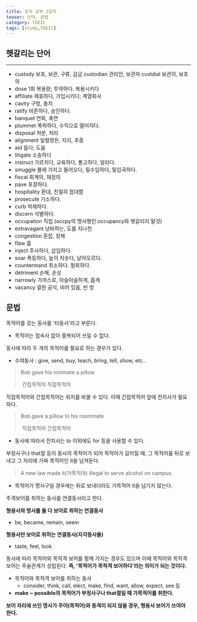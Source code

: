 ```yaml
---
title: 토익 공부 2일차
teaser: 단어, 문법
category: TOEIC
tags: [study,TOEIC]
---
```


## 헷갈리는 단어
* * *
- custody 보호, 보관, 구류, 감금 custodian 관리인, 보관자 custdial 보관의, 보호의
- dose 1회 복용량; 투약하다. 복용시키다
- affiliate 제휴하다, 가입시키다; 계열회사
- cavity 구멍, 충치
- ratify 비준하다, 승인하다.
- banquet 연회, 축연
- plummet 폭락하다, 수직으로 떨어지다.
- disposal 처분, 처리
- alignment 일렬정돈, 지지, 추종
- aid 돕다; 도움
- litigate 소송하다
- instruct 가르치다, 교육하다, 통고하다, 알리다.
- smuggle 몰래 가지고 들어오다, 밀수입하다, 밀입국하다.
- fiscal 회계의, 재정의
- pave 포장하다.
- hospitality 환대, 친절히 접대함
- prosecute 기소하다.
- curb 억제하다.
- discern 식별하다.
- occupation 직업 (occpy의 명사형인 occupancy와 헷갈리지 말것)
- extravagant 낭비하는, 도를 지나친
- congestion 혼잡, 정체
- flaw 흠
- inject 주사하다, 삽입하다.
- soar 폭등하다, 높이 치솟다, 날아오르다.
- countermand 취소하다. 철회하다.
- detriment 손해, 손상
- narrowly 가까스로, 아슬아슬하게, 좁게
- vacancy 결원 공석, 비어 있음, 빈 방

## 문법

목적어를 갖는 동사를 '타동사'라고 부른다.

- 목적어는 접속사 없이 중복되어 쓰일 수 없다.



동사에 따라 두 개의 목적어를 필요로 하는 경우가 있다. 

- 수여동사 : give, send, buy, teach, bring, tell, show, etc..

> Bob gave his rommate a pillow
>
> ​					간접목적어    직접목적어

직접목적어와 간접목적어는 위치를 바꿀 수 있다. 이때 간접목적어 앞에 전치사가 필요하다.

> Bob gave a pillow to his roommate
>
> ​					직접목적어  간접목적어

- 동사에 따라서 전치사는 to 이외에도 for 등을 사용할 수 있다.



부정사구나 that절 등이 동사의 목적어가 되어 목적어가 길어질 때,  그 목적어를 뒤로 보내고 그 자리에 가짜 목적어인 it을 남겨둔다.

> A new law made it(가목적어) illegal to serve alcohol on campus.

- 목적어가 명사구일 경우에는 뒤로 보내더라도 가목적어 it을 남기지 않는다.



주격보어를 취하는 동사를 연결동사라고 한다.



__형용사와 명사를 둘 다 보어로 취하는 연결동사__

- be, became, remain, seem



__형용사만 보어로 취하는 연결동사(지각동사들)__

- taste, feel, look



동사에 따라 목적어와 목적격 보어를 함께 가지는 경우도 있으며 이때 목적어와 목적격 보어는 주술관계가 성립된다. __즉, '목적어가 목적격 보어하다'라는 의미가 되는 것이다.__

- 목적어와 목적격 보어를 취하는 동사 
  - consider, think, call, elect, make, find, want, allow, expect, see 등
- __make ~ possible의 목적어가 부정사구나 that절일 때 가목적어를 취한다.__



__보어 자리에 쓰인 명사가 주어(목적어)와 동격이 되지 않을 경우, 형용사 보어가 쓰여야 한다.__

